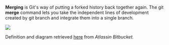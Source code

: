 **Merging** is Git's way of putting a forked history back together again. The git **merge** command lets you take the independent lines of development created by git branch and integrate them into a single branch.

![](https://git-scm.com/book/en/v2/images/basic-branching-5.png)

Definition and diagram retrieved [here](https://www.atlassian.com/git/tutorials/using-branches/git-merge) from *Atlassin Bitbucket.*
